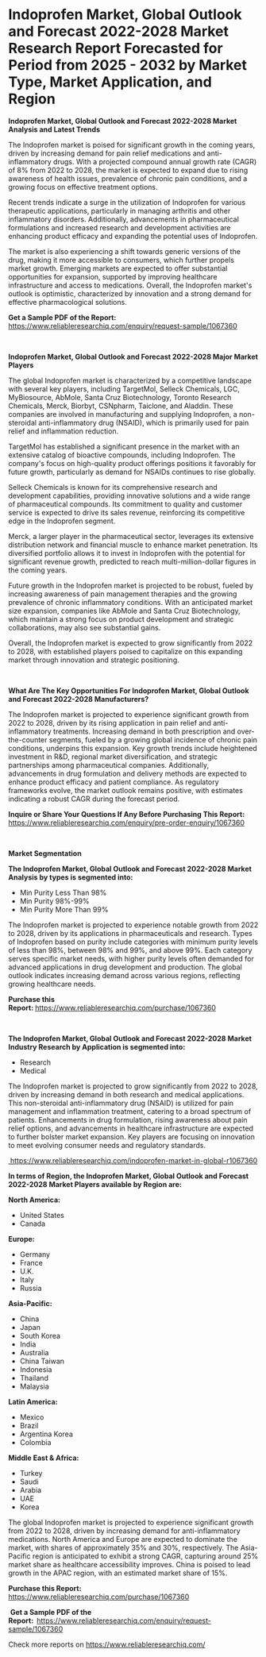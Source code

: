 <p><h1>Indoprofen Market, Global Outlook and Forecast 2022-2028 Market Research Report Forecasted for Period from 2025 -  2032 by Market Type, Market Application, and Region</h1></p><p><strong>Indoprofen Market, Global Outlook and Forecast 2022-2028 Market Analysis and Latest Trends</strong></p>
<p><p>The Indoprofen market is poised for significant growth in the coming years, driven by increasing demand for pain relief medications and anti-inflammatory drugs. With a projected compound annual growth rate (CAGR) of 8% from 2022 to 2028, the market is expected to expand due to rising awareness of health issues, prevalence of chronic pain conditions, and a growing focus on effective treatment options. </p><p>Recent trends indicate a surge in the utilization of Indoprofen for various therapeutic applications, particularly in managing arthritis and other inflammatory disorders. Additionally, advancements in pharmaceutical formulations and increased research and development activities are enhancing product efficacy and expanding the potential uses of Indoprofen. </p><p>The market is also experiencing a shift towards generic versions of the drug, making it more accessible to consumers, which further propels market growth. Emerging markets are expected to offer substantial opportunities for expansion, supported by improving healthcare infrastructure and access to medications. Overall, the Indoprofen market's outlook is optimistic, characterized by innovation and a strong demand for effective pharmacological solutions.</p></p>
<p><strong>Get a Sample PDF of the Report:&nbsp;</strong> <a href="https://www.reliableresearchiq.com/enquiry/request-sample/1067360?utm_campaign=2269&utm_medium=2&utm_source=Github&utm_content=ia&utm_term=21032025&utm_id=indoprofen-market-global-outlook-and-forecast-2022-2028">https://www.reliableresearchiq.com/enquiry/request-sample/1067360</a></p>
<p>&nbsp;</p>
<p><strong>Indoprofen Market, Global Outlook and Forecast 2022-2028 Major Market Players</strong></p>
<p><p>The global Indoprofen market is characterized by a competitive landscape with several key players, including TargetMol, Selleck Chemicals, LGC, MyBiosource, AbMole, Santa Cruz Biotechnology, Toronto Research Chemicals, Merck, Biorbyt, CSNpharm, Taiclone, and Aladdin. These companies are involved in manufacturing and supplying Indoprofen, a non-steroidal anti-inflammatory drug (NSAID), which is primarily used for pain relief and inflammation reduction.</p><p>TargetMol has established a significant presence in the market with an extensive catalog of bioactive compounds, including Indoprofen. The company's focus on high-quality product offerings positions it favorably for future growth, particularly as demand for NSAIDs continues to rise globally.</p><p>Selleck Chemicals is known for its comprehensive research and development capabilities, providing innovative solutions and a wide range of pharmaceutical compounds. Its commitment to quality and customer service is expected to drive its sales revenue, reinforcing its competitive edge in the Indoprofen segment.</p><p>Merck, a larger player in the pharmaceutical sector, leverages its extensive distribution network and financial muscle to enhance market penetration. Its diversified portfolio allows it to invest in Indoprofen with the potential for significant revenue growth, predicted to reach multi-million-dollar figures in the coming years.</p><p>Future growth in the Indoprofen market is projected to be robust, fueled by increasing awareness of pain management therapies and the growing prevalence of chronic inflammatory conditions. With an anticipated market size expansion, companies like AbMole and Santa Cruz Biotechnology, which maintain a strong focus on product development and strategic collaborations, may also see substantial gains.</p><p>Overall, the Indoprofen market is expected to grow significantly from 2022 to 2028, with established players poised to capitalize on this expanding market through innovation and strategic positioning.</p></p>
<p>&nbsp;</p>
<p><strong>What Are The Key Opportunities For Indoprofen Market, Global Outlook and Forecast 2022-2028 Manufacturers?</strong></p>
<p><p>The Indoprofen market is projected to experience significant growth from 2022 to 2028, driven by its rising application in pain relief and anti-inflammatory treatments. Increasing demand in both prescription and over-the-counter segments, fueled by a growing global incidence of chronic pain conditions, underpins this expansion. Key growth trends include heightened investment in R&D, regional market diversification, and strategic partnerships among pharmaceutical companies. Additionally, advancements in drug formulation and delivery methods are expected to enhance product efficacy and patient compliance. As regulatory frameworks evolve, the market outlook remains positive, with estimates indicating a robust CAGR during the forecast period.</p></p>
<p><strong>Inquire or Share Your Questions If Any Before Purchasing This Report:</strong> <a href="https://www.reliableresearchiq.com/enquiry/pre-order-enquiry/1067360?utm_campaign=2269&utm_medium=2&utm_source=Github&utm_content=ia&utm_term=21032025&utm_id=indoprofen-market-global-outlook-and-forecast-2022-2028">https://www.reliableresearchiq.com/enquiry/pre-order-enquiry/1067360</a></p>
<p>&nbsp;</p>
<p><strong>Market Segmentation</strong></p>
<p><strong>The Indoprofen Market, Global Outlook and Forecast 2022-2028 Market Analysis by types is segmented into:</strong></p>
<p><ul><li>Min Purity Less Than 98%</li><li>Min Purity 98%-99%</li><li>Min Purity More Than 99%</li></ul></p>
<p><p>The Indoprofen market is projected to experience notable growth from 2022 to 2028, driven by its applications in pharmaceuticals and research. Types of Indoprofen based on purity include categories with minimum purity levels of less than 98%, between 98% and 99%, and above 99%. Each category serves specific market needs, with higher purity levels often demanded for advanced applications in drug development and production. The global outlook indicates increasing demand across various regions, reflecting growing healthcare needs.</p></p>
<p><strong>Purchase this Report:&nbsp;</strong><a href="https://www.reliableresearchiq.com/purchase/1067360?utm_campaign=2269&utm_medium=2&utm_source=Github&utm_content=ia&utm_term=21032025&utm_id=indoprofen-market-global-outlook-and-forecast-2022-2028">https://www.reliableresearchiq.com/purchase/1067360</a></p>
<p>&nbsp;</p>
<p><strong>The Indoprofen Market, Global Outlook and Forecast 2022-2028 Market Industry Research by Application is segmented into:</strong></p>
<p><ul><li>Research</li><li>Medical</li></ul></p>
<p><p>The Indoprofen market is projected to grow significantly from 2022 to 2028, driven by increasing demand in both research and medical applications. This non-steroidal anti-inflammatory drug (NSAID) is utilized for pain management and inflammation treatment, catering to a broad spectrum of patients. Enhancements in drug formulation, rising awareness about pain relief options, and advancements in healthcare infrastructure are expected to further bolster market expansion. Key players are focusing on innovation to meet evolving consumer needs and regulatory standards.</p></p>
<p><a href="https://www.reliableresearchiq.com/indoprofen-market-in-global-r1067360?utm_campaign=2269&utm_medium=2&utm_source=Github&utm_content=ia&utm_term=21032025&utm_id=indoprofen-market-global-outlook-and-forecast-2022-2028">&nbsp;https://www.reliableresearchiq.com/indoprofen-market-in-global-r1067360</a></p>
<p><strong>In terms of Region, the Indoprofen Market, Global Outlook and Forecast 2022-2028 Market Players available by Region are:</strong></p>
<p>
    <p> <strong> North America: </strong>
        <ul>
            <li>United States</li>
            <li>Canada</li>
        </ul>
        </p> 
    <p> <strong> Europe: </strong>
        <ul>
            <li>Germany</li>
            <li>France</li>
            <li>U.K.</li>
            <li>Italy</li>
            <li>Russia</li>
        </ul>
        </p> 
    <p> <strong> Asia-Pacific: </strong>
        <ul>
            <li>China</li>
            <li>Japan</li>
            <li>South Korea</li>
            <li>India</li>
            <li>Australia</li>
            <li>China Taiwan</li>
            <li>Indonesia</li>
            <li>Thailand</li>
            <li>Malaysia</li>
        </ul>
        </p> 
    <p> <strong> Latin America: </strong>
        <ul>
            <li>Mexico</li>
            <li>Brazil</li>
            <li>Argentina Korea</li>
            <li>Colombia</li>
        </ul>
        </p> 
    <p> <strong> Middle East & Africa: </strong>
        <ul>
            <li>Turkey</li>
            <li>Saudi</li>
            <li>Arabia</li>
            <li>UAE</li>
            <li>Korea</li>
        </ul>
    </p>
    </p>
<p><p>The global Indoprofen market is projected to experience significant growth from 2022 to 2028, driven by increasing demand for anti-inflammatory medications. North America and Europe are expected to dominate the market, with shares of approximately 35% and 30%, respectively. The Asia-Pacific region is anticipated to exhibit a strong CAGR, capturing around 25% market share as healthcare accessibility improves. China is poised to lead growth in the APAC region, with an estimated market share of 15%.</p></p>
<p><strong>Purchase this Report: </strong><a href="https://www.reliableresearchiq.com/purchase/1067360?utm_campaign=2269&utm_medium=2&utm_source=Github&utm_content=ia&utm_term=21032025&utm_id=indoprofen-market-global-outlook-and-forecast-2022-2028">https://www.reliableresearchiq.com/purchase/1067360</a></p>
<p>&nbsp;<strong>Get a Sample PDF of the Report:&nbsp;&nbsp;</strong><a href="https://www.reliableresearchiq.com/enquiry/request-sample/1067360?utm_campaign=2269&utm_medium=2&utm_source=Github&utm_content=ia&utm_term=21032025&utm_id=indoprofen-market-global-outlook-and-forecast-2022-2028">https://www.reliableresearchiq.com/enquiry/request-sample/1067360</a></p>
<p><strong></strong></p>
<p>Check more reports on <a href="https://www.reliableresearchiq.com/?utm_campaign=2269&utm_medium=2&utm_source=Github&utm_content=ia&utm_term=21032025&utm_id=indoprofen-market-global-outlook-and-forecast-2022-2028">https://www.reliableresearchiq.com/</a></p>